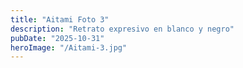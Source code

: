 ```yaml
---
title: "Aitami Foto 3"
description: "Retrato expresivo en blanco y negro"
pubDate: "2025-10-31"
heroImage: "/Aitami-3.jpg"
---
```

